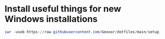 # Install useful things for new Windows installations

```powershell
iwr -useb https://raw.githubusercontent.com/Geoxor/dotfiles/main/setup_new_windows.ps1 | iex
```
